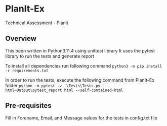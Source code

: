 # PlanIt-Ex
Technical Assessment - Planit

## Overview

This been written in Python3.11.4 using unittest library 
It uses the pytest library to run the tests and generate report

To install all dependencies run following command  ``` python3 -m pip install -r requirements.txt ```

In order to run the tests, execute the following command from PlanIt-Ex folder ``` python -m pytest -v .\Tests\Tests.py --html=Output\pytest_report.html --self-contained-html ```

## Pre-requisites
Fill in Forename, Email, and Message values for the tests in config.txt file
